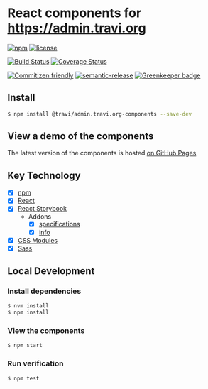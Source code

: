 # React components for <https://admin.travi.org>

[![npm](https://img.shields.io/npm/v/@travi/admin.travi.org-components.svg?maxAge=2592000)](https://www.npmjs.com/package/@travi/admin.travi.org-components)
[![license](https://img.shields.io/github/license/travi-org/admin.travi.org-components.svg)](LICENSE)

[![Build Status](https://img.shields.io/travis/travi-org/admin.travi.org-components.svg?style=flat)](https://travis-ci.org/travi-org/admin.travi.org-components)
[![Coverage Status](http://img.shields.io/coveralls/travi-org/admin.travi.org-components.svg?style=flat)](https://coveralls.io/r/travi-org/admin.travi.org-components?branch=master)

[![Commitizen friendly](https://img.shields.io/badge/commitizen-friendly-brightgreen.svg)](http://commitizen.github.io/cz-cli/)
[![semantic-release](https://img.shields.io/badge/%20%20%F0%9F%93%A6%F0%9F%9A%80-semantic--release-e10079.svg)](https://github.com/semantic-release/semantic-release)
[![Greenkeeper badge](https://badges.greenkeeper.io/travi-org/admin.travi.org-components.svg)](https://greenkeeper.io/)

## Install

```bash
$ npm install @travi/admin.travi.org-components --save-dev
```

## View a demo of the components

The latest version of the components is hosted [on GitHub Pages](https://travi-org.github.io/admin.travi.org-components)

## Key Technology

- [x] [npm](https://npmjs.com)
- [x] [React](https://facebook.github.io/react/)
- [x] [React Storybook](https://github.com/kadirahq/react-storybook)
  - Addons
    - [x] [specifications](https://github.com/mthuret/storybook-addon-specifications)
    - [x] [info](https://github.com/kadirahq/react-storybook-addon-info)
- [x] [CSS Modules](https://github.com/css-modules/css-modules)
- [x] [Sass](http://sass-lang.com/)

## Local Development

### Install dependencies

```bash
$ nvm install
$ npm install
```

### View the components

```bash
$ npm start
```

### Run verification

```bash
$ npm test
```
